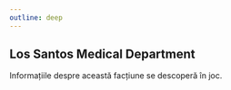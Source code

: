 ```yaml
---
outline: deep
---
```


## Los Santos Medical Department

Informațiile despre această facțiune se descoperă în joc.
